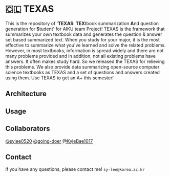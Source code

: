 # 🇨🇱󠁵󠁳󠁴󠁸󠁿 TEXAS
This is the repository of '<b>TEXAS</b>: <b>TEX</b>tbook summarization <b>A</b>nd question generation for <b>S</b>tudent' for AIKU team Project! TEXAS is the framework that summarizes your own textbook data and generates the question & answer set based summarized text. When you study for your major, it is the most effective to summarize what you've learned and solve the related problems. However, in most textbooks, information is spread widely and there are not many problems provided and in addition, not all existing problems have answers. It often makes study hard. So we released the TEXAS for relieving this problems. We also provide data summarizing open-source computer science textbooks as TEXAS and a set of questions and answers created using them. Use TEXAS to get an A+ this semester!

## Architecture

## Usage

## Collaborators
[@sylee0520](https://github.com/sylee0520) [@going-doer](https://github.com/going-doer) [@KyleBae1017](https://github.com/KyleBae1017)

## Contact
If you have any questions, please contact me! ```sy-lee@korea.ac.kr```
